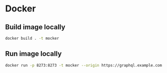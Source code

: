 # Docker

## Build image locally

```bash
docker build . -t mocker
```

## Run image locally

```bash
docker run -p 8273:8273 -t mocker --origin https://graphql.example.com --logging verbose --responsesDir ./responses/graphql-example-com
```
